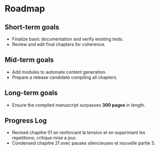# Roadmap

## Short-term goals
- Finalize basic documentation and verify existing tests.
- Review and edit final chapters for coherence.

## Mid-term goals
- Add modules to automate content generation.
- Prepare a release candidate compiling all chapters.

## Long-term goals
- Ensure the compiled manuscript surpasses **300 pages** in length.

## Progress Log
- Revised chapitre 01 en renforcant la tension et en supprimant les repetitions; critique mise a jour.
- Condensed chapitre 21 avec pauses silencieuses et nouvelle partie 3.

